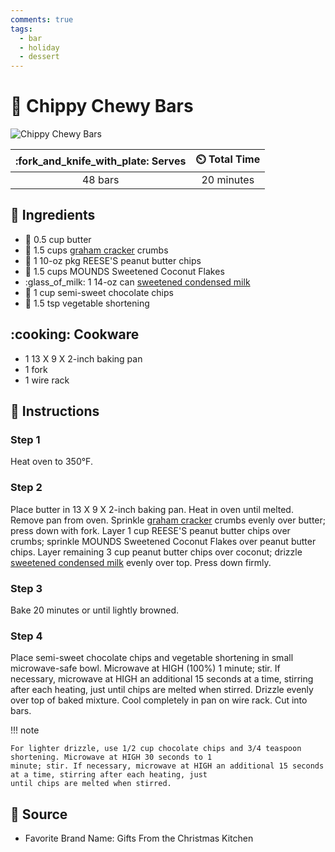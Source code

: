 ```yaml
---
comments: true
tags:
  - bar
  - holiday
  - dessert
---
```

# :chocolate_bar: Chippy Chewy Bars

![Chippy Chewy Bars](../assets/images/chippy-chewy-bars.jpg)

| :fork_and_knife_with_plate: Serves | :timer_clock: Total Time |
|:----------------------------------:|:-----------------------: |
| 48 bars | 20 minutes |

## :salt: Ingredients

- :butter: 0.5 cup butter
- :cookie: 1.5 cups [graham cracker][1] crumbs
- :chocolate_bar: 1 10-oz pkg REESE'S peanut butter chips
- :coconut: 1.5 cups MOUNDS Sweetened Coconut Flakes
- :glass_of_milk: 1 14-oz can [sweetened condensed milk][2]
- :chocolate_bar: 1 cup semi-sweet chocolate chips
- :carrot: 1.5 tsp vegetable shortening

## :cooking: Cookware

- 1 13 X 9 X 2-inch baking pan
- 1 fork
- 1 wire rack

## :pencil: Instructions

### Step 1

Heat oven to 350°F.

### Step 2

Place butter in 13 X 9 X 2-inch baking pan. Heat in oven until melted. Remove pan from oven. Sprinkle
[graham cracker][1] crumbs evenly over butter; press down with fork. Layer 1 cup REESE'S peanut butter chips over
crumbs; sprinkle MOUNDS Sweetened Coconut Flakes over peanut butter chips. Layer remaining 3 cup peanut butter chips
over coconut; drizzle [sweetened condensed milk][2] evenly over top. Press down firmly.

### Step 3

Bake 20 minutes or until lightly browned.

### Step 4

Place semi-sweet chocolate chips and vegetable shortening in small microwave-safe bowl. Microwave at HIGH (100%) 1
minute; stir. If necessary, microwave at HIGH an additional 15 seconds at a time, stirring after each heating, just
until chips are melted when stirred. Drizzle evenly over top of baked mixture. Cool completely in pan on wire rack. Cut
into bars.

!!! note

    For lighter drizzle, use 1/2 cup chocolate chips and 3/4 teaspoon shortening. Microwave at HIGH 30 seconds to 1
    minute; stir. If necessary, microwave at HIGH an additional 15 seconds at a time, stirring after each heating, just
    until chips are melted when stirred.

## :link: Source

- Favorite Brand Name: Gifts From the Christmas Kitchen

[1]: <../ingredients/graham-crackers.md>
[2]: <../ingredients/sweetened-condensed-milk.md>
